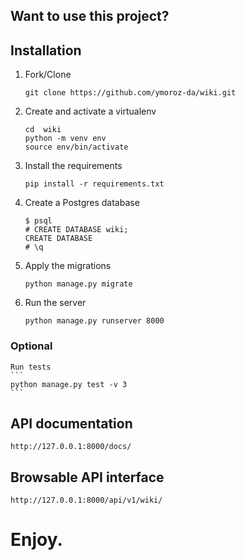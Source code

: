 ## Want to use this project?

## Installation
1. Fork/Clone
    ``` 
    git clone https://github.com/ymoroz-da/wiki.git 
    ```
1. Create and activate a virtualenv
    ```
    cd  wiki
    python -m venv env
    source env/bin/activate
    ```
   
1. Install the requirements
    ```
    pip install -r requirements.txt
    ```
1. Create a Postgres database
    ```
    $ psql
    # CREATE DATABASE wiki;
    CREATE DATABASE
    # \q
    ```
1. Apply the migrations
    ```
    python manage.py migrate
    ```
1. Run the server
    ```
    python manage.py runserver 8000
    ```
### Optional 
    Run tests
    ```
    python manage.py test -v 3
    ```
## API documentation 
    http://127.0.0.1:8000/docs/
    
## Browsable API interface
    http://127.0.0.1:8000/api/v1/wiki/
    
# Enjoy.